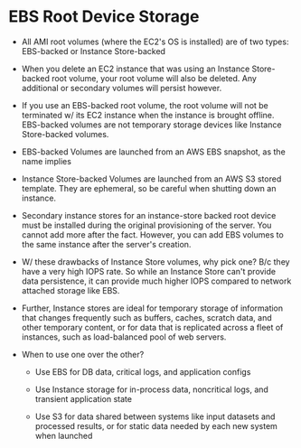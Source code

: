 # EBS Root Device Storage

* All AMI root volumes (where the EC2's OS is installed) are of two types: EBS-backed or Instance Store-backed

* When you delete an EC2 instance that was using an Instance Store-backed root volume, your root volume will also be deleted. Any additional or secondary volumes will persist however.

* If you use an EBS-backed root volume, the root volume will not be terminated w/ its EC2 instance when the instance is brought offline. EBS-backed volumes are not temporary storage devices like Instance Store-backed volumes.

* EBS-backed Volumes are launched from an AWS EBS snapshot, as the name implies

* Instance Store-backed Volumes are launched from an AWS S3 stored template. They are ephemeral, so be careful when shutting down an instance.

* Secondary instance stores for an instance-store backed root device must be installed during the original provisioning of the server. You cannot add more after the fact. However, you can add EBS volumes to the same instance after the server's creation.

* W/ these drawbacks of Instance Store volumes, why pick one? B/c they have a very high IOPS rate. So while an Instance Store can't provide data persistence, it can provide much higher IOPS compared to network attached storage like EBS.

* Further, Instance stores are ideal for temporary storage of information that changes frequently such as buffers, caches, scratch data, and other temporary content, or for data that is replicated across a fleet of instances, such as load-balanced pool of web servers.

* When to use one over the other?

  * Use EBS for DB data, critical logs, and application configs

  * Use Instance storage for in-process data, noncritical logs, and transient application state

  * Use S3 for data shared between systems like input datasets and processed results, or for static data needed by each new system when launched
